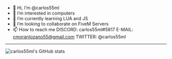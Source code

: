 - 👋 Hi, I’m @carlos55ml
- 👀 I’m interested in computers
- 🌱 I’m currently learning LUA and JS
- 💞️ I’m looking to collaborate on FiveM Servers
- 📫 How to reach me DISCORD: carlos55ml#5817 E-MAIL: cmoranlozano55@gmail.com TWITTER: @carlos55ml

---

![carlos55ml's GitHub stats](https://github-readme-stats.vercel.app/api?username=carlos55ml&show_icons=true&hide_border=true)

<!---
carlos55ml/carlos55ml is a ✨ special ✨ repository because its `README.md` (this file) appears on your GitHub profile.
You can click the Preview link to take a look at your changes.
--->
